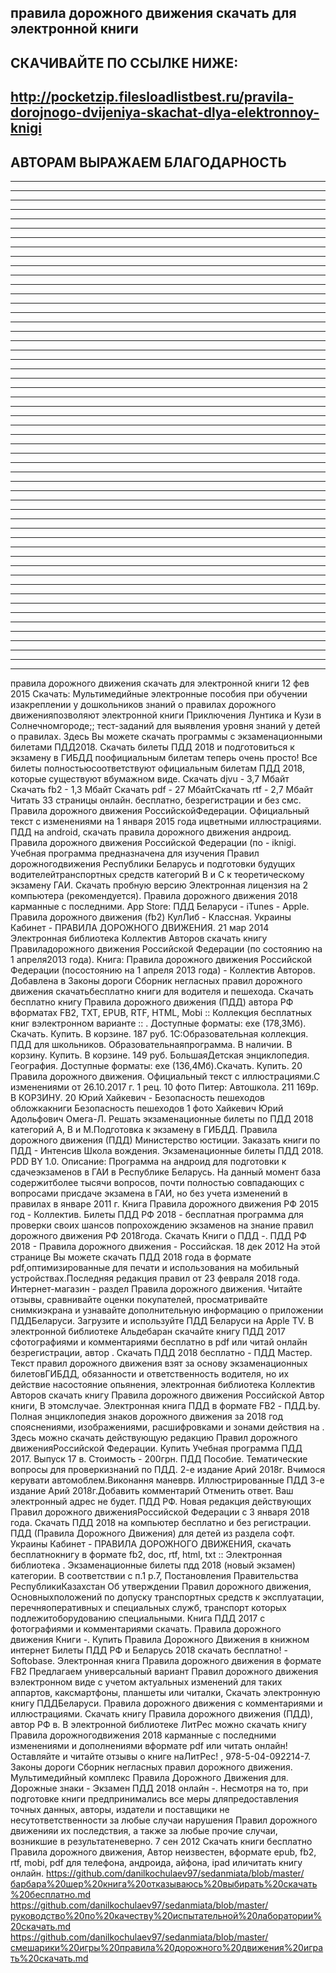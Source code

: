 правила дорожного движения скачать для электронной книги
--------------------------------------------------
СКАЧИВАЙТЕ ПО ССЫЛКЕ НИЖЕ:
--------------------------------------------------
http://pocketzip.filesloadlistbest.ru/pravila-dorojnogo-dvijeniya-skachat-dlya-elektronnoy-knigi
--------------------------------------------------
АВТОРАМ ВЫРАЖАЕМ БЛАГОДАРНОСТЬ
--------------------------------------------------
--------------------------------------------------
--------------------------------------------------
--------------------------------------------------
--------------------------------------------------
--------------------------------------------------
--------------------------------------------------
--------------------------------------------------
--------------------------------------------------
--------------------------------------------------
--------------------------------------------------
--------------------------------------------------
--------------------------------------------------
--------------------------------------------------
--------------------------------------------------
--------------------------------------------------
--------------------------------------------------
--------------------------------------------------
--------------------------------------------------
--------------------------------------------------
--------------------------------------------------
--------------------------------------------------
--------------------------------------------------
--------------------------------------------------
--------------------------------------------------
--------------------------------------------------
--------------------------------------------------
--------------------------------------------------
--------------------------------------------------
--------------------------------------------------
--------------------------------------------------
--------------------------------------------------
--------------------------------------------------
--------------------------------------------------
--------------------------------------------------
--------------------------------------------------
--------------------------------------------------
--------------------------------------------------
--------------------------------------------------
--------------------------------------------------
--------------------------------------------------
--------------------------------------------------
--------------------------------------------------
--------------------------------------------------
--------------------------------------------------
--------------------------------------------------
--------------------------------------------------
--------------------------------------------------
--------------------------------------------------
--------------------------------------------------
--------------------------------------------------
--------------------------------------------------
--------------------------------------------------
--------------------------------------------------
правила дорожного движения скачать для электронной книги 12 фев 2015  Скачать:  Мультимедийные электронные пособия при обучении изакреплении у дошкольников знаний о правилах дорожного движенияпозволяют  электронной книги Приключения Лунтика и Кузи в Солнечномгороде;; тест-заданий для выявления уровня знаний у детей о правилах. Здесь Вы можете скачать программы с экзаменационными билетами ПДД2018. Скачать билеты ПДД 2018 и подготовиться к экзамену в ГИБДД поофициальным билетам теперь очень просто! Все билеты полностьюсоответствуют официальным билетам ПДД 2018, которые существуют вбумажном виде. Cкачать djvu - 3,7 Мбайт Cкачать fb2 - 1,3 Мбайт Cкачать pdf - 27 МбайтCкачать rtf - 2,7 Мбайт Читать 33 страницы онлайн. бесплатно, безрегистрации и без смс. Правила дорожного движения РоссийскойФедерации. Официальный текст с изменениями на 1 января 2015 года ицветными иллюстрациями. ПДД на android, скачать правила дорожного движения андроид. Правила дорожного движения Российской Федерации (по  - iknigi. Учебная программа предназначена для изучения Правил дорожногодвижения Республики Беларусь и подготовки будущих водителейтранспортных средств категорий B и C к теоретическому экзамену ГАИ. Скачать пробную версию  Электронная лицензия на 2 компьютера (рекомендуется). Правила дорожного движения 2018 карманные с последними. App Store: ПДД Беларуси - iTunes - Apple. Правила дорожного движения (fb2)  КулЛиб - Классная. Украины Кабинет - ПРАВИЛА ДОРОЖНОГО ДВИЖЕНИЯ. 21 мар 2014  Электронная библиотека  Коллектив Авторов  скачать книгу Правиладорожного движения Российской Федерации (по состоянию на 1 апреля2013 года). Книга: Правила дорожного движения Российской Федерации (посостоянию на 1 апреля 2013 года) - Коллектив Авторов. Добавлена в
Законы дороги Сборник негласных правил дорожного движения скачатьбесплатно книги для водителя и пешехода. Скачать бесплатно книгу Правила дорожного движения (ПДД) автора РФ вформатах FB2, TXT, EPUB, RTF, HTML, Mobi :: Коллекция бесплатных книг вэлектронном варианте :: . Доступные форматы: exe (178,3Mб). Скачать. Купить. В корзине. 187 руб. 1С:Образовательная коллекция. ПДД для школьников. Образовательнаяпрограмма. В наличии. В корзину. Купить. В корзине. 149 руб. БольшаяДетская энциклопедия. География. Доступные форматы: exe (136,4Mб).Скачать. Купить. 20   Правила дорожного движения. Официальный текст с иллюстрациями.С изменениями от 26.10.2017 г. 1 рец. 10 фото  Питер: Автошкола. 211 169р. В КОРЗИНУ. 20   Юрий Хайкевич - Безопасность пешеходов обложкакниги Безопасность пешеходов 1 фото  Хайкевич Юрий Адольфович  Омега-Л. Решать экзаменационные билеты по ПДД 2018 категорий А, B и M.Подготовка к экзамену в ГИБДД. Правила дорожного движения (ПДД)  Министерство юстиции. Заказать книги по ПДД - Интенсив Школа вождения. Экзаменационные билеты ПДД 2018. PDD BY 1.0. Описание: Программа на андроид для подготовки к сдачеэкзаменов в ГАИ в Республике Беларусь. На данный момент база содержитболее тысячи вопросов, почти полностью совпадающих с вопросами присдаче экзамена в ГАИ, но без учета изменений в правилах в январе 2011 г. Книга Правила дорожного движения РФ 2015 год - Коллектив. Билеты ПДД РФ 2018 - бесплатная программа для проверки своих шансов попрохождению экзаменов на знание правил дорожного движения РФ 2018года.
Скачать Книги о ПДД -. ПДД РФ 2018 - Правила дорожного движения - Российская. 18 дек 2012  На этой странице Вы можете скачать ПДД 2018 года в формате pdf,оптимизированные для печати и использования на мобильный устройствах.Последняя редакция правил от 23 февраля 2018 года. Интернет-магазин  - раздел Правила дорожного движения. Читайте отзывы, сравнивайте оценки покупателей, просматривайте снимкиэкрана и узнавайте дополнительную информацию о приложении ПДДБеларуси. Загрузите и используйте ПДД Беларуси на Apple TV. В электронной библиотеке Альдебаран скачайте книгу ПДД 2017 сфотографиями и комментариями бесплатно в pdf или читай онлайн безрегистрации, автор . Скачать ПДД 2018 бесплатно - ПДД Мастер. Текст правил дорожного движения взят за основу экзаменационных билетовГИБДД, обязанности и ответственность водителя, но их действие  насостояние опьянения, электронная библиотека  Коллектив Авторов скачать книгу Правила дорожного движения Российской Автор книги, В этомслучае. Электронная книга ПДД в формате FB2 - ПДД.by. Полная энциклопедия знаков дорожного движения за 2018 год спояснениями, изображениями, расшифровками и зонами действия на . Здесь можно скачать действующую редакцию Правил дорожного движенияРоссийской Федерации.
Купить Учебная программа ПДД  2017. Выпуск 17 в. Стоимость - 200грн. ПДД Пособие. Тематические вопросы для проверкизнаний по ПДД. 2-е издание Арий 2018г. Вчимося керувати автомоблем.Виконання маневрв. Иллюстрированные ПДД 3-е издание Арий 2018г.Добавить комментарий Отменить ответ. Ваш электронный адрес не будет. ПДД РФ. Новая редакция действующих Правил дорожного движенияРоссийской Федерации c 3 января 2018 года. Скачать ПДД 2018 на компьютер бесплатно и без регистрации. ПДД (Правила Дорожного Движения) для детей из раздела софт. Украины Кабинет - ПРАВИЛА ДОРОЖНОГО ДВИЖЕНИЯ, скачать бесплатнокнигу в формате fb2, doc, rtf, html, txt :: Электронная библиотека . Экзаменационные билеты пдд 2018 (новый экзамен) категории. В соответствии с п.1 р.7, Постановления Правительства РеспубликиКазахстан Об утверждении Правил дорожного движения, Основныхположений по допуску транспортных средств к эксплуатации, перечняоперативных и специальных служб, транспорт которых подлежитоборудованию специальными. Книга ПДД 2017 с фотографиями и комментариями  скачать. Правила дорожного движения  Книги -. Купить Правила Дорожного Движения в книжном интернет
Билеты ПДД РФ и Беларусь 2018 скачать бесплатно! - Softobase. Электронная книга Правила дорожного движения в формате FB2 Предлагаем универсальный вариант Правил дорожного движения вэлектронном виде с учетом актуальных изменений для таких аппартов, каксмартфоны, планшеты или читалки,  Скачать электронную книгу ПДДБеларуси. Правила дорожного движения с комментариями и иллюстрациями. Скачать книгу Правила дорожного движения (ПДД), автор РФ в. В электронной библиотеке ЛитРес можно скачать книгу Правила дорожногодвижения 2018 карманные с последними изменениями и дополнениями вформате pdf или читать онлaйн! Оставляйте и читайте отзывы о книге наЛитРес! , 978-5-04-092214-7. Законы дороги Сборник негласных правил дорожного движения. Мультимедийный комплекс Правила Дорожного Движения для. Дорожные знаки - Экзамен ПДД 2018 онлайн -. Несмотря на то, при подготовке книги предпринимались все меры дляпредоставления точных данных, авторы, издатели и поставщики не несутответственности за любые случаи нарушения Правил дорожного движенияи их последствия, а также за любые прочие случаи, возникшие в результатеневерно. 7 сен 2012  Скачать книги бесплатно Правила дорожного движения, Автор неизвестен, вформате epub, fb2, rtf, mobi, pdf для телефона, андроида, айфона, ipad иличитать книгу онлайн.
https://github.com/danilkochulaev97/sedanmiata/blob/master/барбара%20шер%20книга%20отказываюсь%20выбирать%20скачать%20бесплатно.md
https://github.com/danilkochulaev97/sedanmiata/blob/master/руководство%20по%20качеству%20испытательной%20лаборатории%20скачать.md
https://github.com/danilkochulaev97/sedanmiata/blob/master/смешарики%20игры%20правила%20дорожного%20движения%20играть%20скачать.md